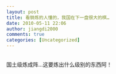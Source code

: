 ```yaml
---
layout: post
title: 看钢炼的人懂的，我国在下一盘很大的棋…
date: 2010-05-11 22:06
author: jiangdi2000
comments: true
categories: [Uncategorized]
---
```

<div id="msgcns!C840C88DA912213B!1976" class="bvMsg"> <span><a href="https://uodwca.blu.livefilestore.com/y1m2eWN5giXM1vfxqhh2399ZPkulBbLnEgq96mNyK3lfV0XEfN1q-7HDR_2uCBXyS1Ffj3SPS_NttGGHNJuPQBdeE2t3nhyhSydl8lYURZoKN9wWYjDOnKsjK4rAX6ixdKfc1vpj_lBgmiDZ7AjE-r-Jg/p_large_FU3K_4ea6000001122d11.jpg" target="_blank" rel="WLPP;url=https://uodwca.blu.livefilestore.com/y1m2eWN5giXM1vfxqhh2399ZPkulBbLnEgq96mNyK3lfV0XEfN1q-7HDR_2uCBXyS1Ffj3SPS_NttGGHNJuPQBdeE2t3nhyhSydl8lYURZoKN9wWYjDOnKsjK4rAX6ixdKfc1vpj_lBgmiDZ7AjE-r-Jg/p_large_FU3K_4ea6000001122d11.jpg"><img src="https://uodwca.blu.livefilestore.com/y1m2eWN5giXM1vfxqhh2399ZPkulBbLnEgq96mNyK3lfV0XEfN1q-7HDR_2uCBXyS1Ffj3SPS_NttGGHNJuPQBdeE2t3nhyhSydl8lYURZoKN9wWYjDOnKsjK4rAX6ixdKfc1vpj_lBgmiDZ7AjE-r-Jg/p_large_FU3K_4ea6000001122d11.jpg" alt="" /></a></span><br /><br />国土级炼成阵…这要炼出什么级别的东西阿！<br /></div>

